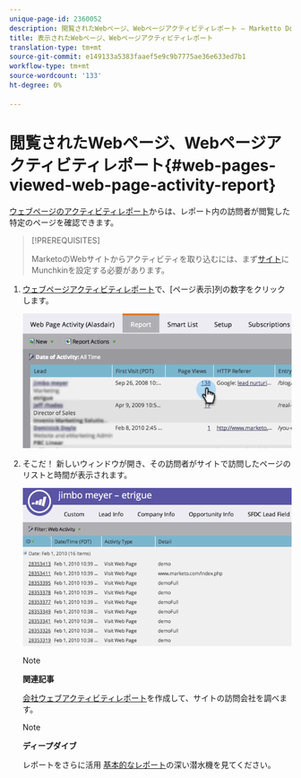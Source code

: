 ```yaml
---
unique-page-id: 2360052
description: 閲覧されたWebページ、Webページアクティビティレポート — Marketto Docs — 製品ドキュメント
title: 表示されたWebページ、Webページアクティビティレポート
translation-type: tm+mt
source-git-commit: e149133a5383faaef5e9c9b7775ae36e633ed7b1
workflow-type: tm+mt
source-wordcount: '133'
ht-degree: 0%

---
```



# 閲覧されたWebページ、Webページアクティビティレポート{#web-pages-viewed-web-page-activity-report}

[ウェブページのアクティビティレポート](../../../../../product-docs/reporting/basic-reporting/report-types/web-page-activity-report.md)からは、レポート内の訪問者が閲覧した特定のページを確認できます。

>[!PREREQUISITES]
>
>MarketoのWebサイトからアクティビティを取り込むには、まず[サイト](../../../../../product-docs/administration/additional-integrations/add-munchkin-tracking-code-to-your-website.md)にMunchkinを設定する必要があります。

1. [ウェブページアクティビティレポート](../../../../../product-docs/reporting/basic-reporting/report-types/web-page-activity-report.md)で、[ページ表示]列の数字をクリックします。

   ![](assets/image2014-9-16-14-3a54-3a8.png)

1. そこだ！ 新しいウィンドウが開き、その訪問者がサイトで訪問したページのリストと時間が表示されます。

   ![](assets/image2014-9-16-14-3a54-3a12.png)

   >[!NOTE]
   >
   >**関連記事**
   >
   >
   >[会社ウェブアクティビティレポート](../../../../../product-docs/reporting/basic-reporting/report-types/company-web-activity-report.md)を作成して、サイトの訪問会社を調べます。

   >[!NOTE]
   >
   >**ディープダイブ**
   >
   >
   >レポートをさらに活用 [基本的なレポート](http://docs.marketo.com/display/docs/basic+reporting)の深い潜水機を見てください。

